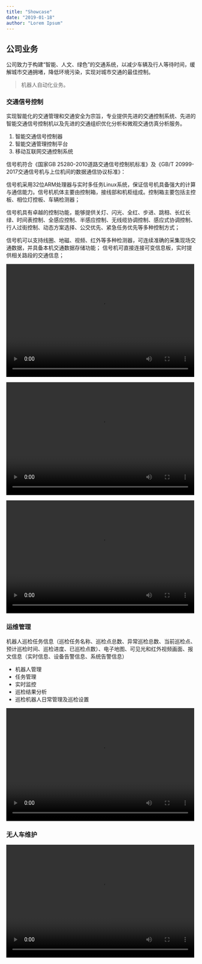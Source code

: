 ```yaml
---
title: "Showcase"
date: "2019-01-18"
author: "Lorem Ipsum"
---
```


## 公司业务

公司致力于构建“智能、人文、绿色”的交通系统，以减少车辆及行人等待时间，缓解城市交通拥堵，降低环境污染，实现对城市交通的最佳控制。

> 机器人自动化业务。

### 交通信号控制

实现智能化的交通管理和交通安全为宗旨，专业提供先进的交通控制系统、先进的智能交通信号控制机以及先进的交通组织优化分析和微观交通仿真分析服务。

1.  智能交通信号控制器
2.  智能交通管理控制平台
3.  移动互联网交通控制系统

信号机符合《国家GB 25280-2010道路交通信号控制机标准》及《GB/T 20999-2017交通信号机与上位机间的数据通信协议标准》：

信号机采用32位ARM处理器与实时多任务Linux系统，保证信号机具备强大的计算与通信能力。信号机机体主要由控制箱，接线部和机柜组成。控制箱主要包括主控板、相位灯控板、车辆检测器；

信号机具有卓越的控制功能，能够提供关灯、闪光、全红、步进、跳相、长红长绿、时间表控制、全感应控制、半感应控制、无线缆协调控制、感应式协调控制、行人过街控制、动态方案选择、公交优先、紧急任务优先等多种控制方式；

信号机可以支持线圈、地磁、视频、红外等多种检测器，可连续准确的采集现场交通数据，并具备本机交通数据存储功能； 信号机可直接连接可变信息板，实时提供相关路段的交通信息；

<video src="./images/tsc.avi" controls="controls" width="500" height="300">您的浏览器不支持播放该视频！</video>

<video src="./images/timp1.mp4" controls="controls" width="500" height="300">您的浏览器不支持播放该视频！</video>

<video src="./images/guard.mp4" controls="controls" width="500" height="300">您的浏览器不支持播放该视频！</video>





### 运维管理

机器人巡检任务信息（巡检任务名称、巡检点总数、异常巡检总数、当前巡检点、预计巡检时间、巡检进度、已巡检点数）、电子地图、可见光和红外视频画面、报文信息（实时信息、设备告警信息、系统告警信息）

- 机器人管理
- 任务管理
- 实时监控
- 巡检结果分析
- 巡检机器人日常管理及巡检设置

<video src="./images/robot1.mp4" controls="controls" width="500" height="300">您的浏览器不支持播放该视频！</video>

### 无人车维护

<video src="./images/apollo1.mp4" controls="controls" width="500" height="300">您的浏览器不支持播放该视频！</video>

